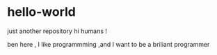 # hello-world
just another repository
hi humans !

ben here ,  I like programmming ,and I want to be a briliant programmer
